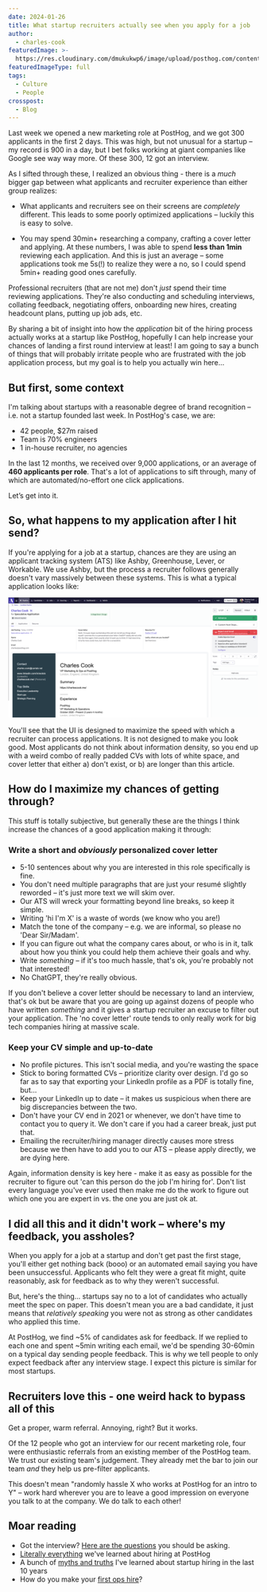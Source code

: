 ```yaml
---
date: 2024-01-26
title: What startup recruiters actually see when you apply for a job
author:
  - charles-cook
featuredImage: >-
  https://res.cloudinary.com/dmukukwp6/image/upload/posthog.com/contents/images/blog/transparency.jpeg
featuredImageType: full
tags:
  - Culture
  - People
crosspost:
  - Blog
---
```


Last week we opened a new marketing role at PostHog, and we got 300 applicants in the first 2 days. This was high, but not unusual for a startup – my record is 900 in a day, but I bet folks working at giant companies like Google see way way more. Of these 300, 12 got an interview. 

As I sifted through these, I realized an obvious thing - there is a _much_ bigger gap between what applicants and recruiter experience than either group realizes:

- What applicants and recruiters see on their screens are _completely_ different. This leads to some poorly optimized applications – luckily this is easy to solve. 

- You may spend 30min+ researching a company, crafting a cover letter and applying. At these numbers, I was able to spend **less than 1min** reviewing each application. And this is just an average – some applications took me 5s(!) to realize they were a no, so I could spend 5min+ reading good ones carefully.

Professional recruiters (that are not me) don't _just_ spend their time reviewing applications. They're also conducting and scheduling interviews, collating feedback, negotiating offers, onboarding new hires, creating headcount plans, putting up job ads, etc. 

By sharing a bit of insight into how the _application_ bit of the hiring process actually works at a startup like PostHog, hopefully I can help increase your chances of landing a first round interview at least! I am going to say a bunch of things that will probably irritate people who are frustrated with the job application process, but my goal is to help you actually win here... 

## But first, some context

I'm talking about startups with a reasonable degree of brand recognition – i.e. not a startup founded last week. In PostHog's case, we are:

- 42 people, $27m raised
- Team is 70% engineers
- 1 in-house recruiter, no agencies

In the last 12 months, we received over 9,000 applications, or an average of **460 applicants per role**. That's a lot of applications to sift through, many of which are automated/no-effort one click applications.

Let’s get into it. 

## So, what happens to my application after I hit send?

If you're applying for a job at a startup, chances are they are using an applicant tracking system (ATS) like Ashby, Greenhouse, Lever, or Workable. We use Ashby, but the process a recruiter follows generally doesn't vary massively between these systems. This is what a typical application looks like:

![Ashby screenshot](../images/ashby-screenshot.png)

You'll see that the UI is designed to maximize the speed with which a recruiter can process applications. It is not designed to make you look good. Most applicants do not think about information density, so you end up with a weird combo of really padded CVs with lots of white space, and cover letter that either a) don't exist, or b) are longer than this article.

## How do I maximize my chances of getting through?

This stuff is totally subjective, but generally these are the things I think increase the chances of a good application making it through:

### Write a short and _obviously_ personalized cover letter

- 5-10 sentences about why you are interested in this role specifically is fine.
- You don't need multiple paragraphs that are just your resumé slightly reworded – it's just more text we will skim over. 
- Our ATS will wreck your formatting beyond line breaks, so keep it simple.
- Writing 'hi I'm X' is a waste of words (we know who you are!)
- Match the tone of the company – e.g. we are informal, so please no 'Dear Sir/Madam'. 
- If you can figure out what the company cares about, or who is in it, talk about how you think you could help them achieve their goals and why.
- Write _something_ – if it's too much hassle, that's ok, you're probably not that interested!
- No ChatGPT, they're really obvious.

If you don't believe a cover letter should be necessary to land an interview, that's ok but be aware that you are going up against dozens of people who have written _something_ and it gives a startup recruiter an excuse to filter out your application. The 'no cover letter' route tends to only really work for big tech companies hiring at massive scale. 

### Keep your CV simple and up-to-date

- No profile pictures. This isn't social media, and you're wasting the space
- Stick to boring formatted CVs – prioritize clarity over design. I'd go so far as to say that exporting your LinkedIn profile as a PDF is totally fine, but...
- Keep your LinkedIn up to date – it makes us suspicious when there are big discrepancies between the two.
- Don't have your CV end in 2021 or whenever, we don't have time to contact you to query it. We don't care if you had a career break, just put that.
- Emailing the recruiter/hiring manager directly causes more stress because we then have to add you to our ATS – please apply directly, we are dying here.

Again, information density is key here - make it as easy as possible for the recruiter to figure out 'can this person do the job I'm hiring for'. Don't list every language you've ever used then make me do the work to figure out which one you are expert in vs. the one you are just ok at. 

## I did all this and it didn't work – where's my feedback, you assholes?

When you apply for a job at a startup and don't get past the first stage, you'll either get nothing back (booo) or an automated email saying you have been unsuccessful. Applicants who felt they were a great fit might, quite reasonably, ask for feedback as to why they weren't successful. 

But, here's the thing... startups say no to a lot of candidates who actually meet the spec on paper. This doesn't mean you are a bad candidate, it just means that _relatively speaking_ you were not as strong as other candidates who applied this time. 

At PostHog, we find ~5% of candidates ask for feedback. If we replied to each one and spent ~5min writing each email, we'd be spending 30-60min on a typical day sending people feedback. This is why we tell people to only expect feedback after any interview stage. I expect this picture is similar for most startups.

## Recruiters love this - one weird hack to bypass all of this

Get a proper, warm referral. Annoying, right? But it works. 

Of the 12 people who got an interview for our recent marketing role, four were enthusiastic referrals from an existing member of the PostHog team. We trust our existing team's judgement. They already met the bar to join our team _and_ they help us pre-filter applicants. 

This doesn't mean "randomly hassle X who works at PostHog for an intro to Y" – work hard wherever you are to leave a good impression on everyone you talk to at the company. We do talk to each other!

## Moar reading

- Got the interview? [Here are the questions](/founders/what-to-ask-in-interviews) you should be asking. 
- [Literally everything](/newsletter/hiring-at-posthog-lessons) we've learned about hiring at PostHog
- A bunch of [myths and truths](/founders/early-stage-startup-hiring-strategy) I've learned about startup hiring in the last 10 years
- How do you make your [first ops hire](/founders/first-ops-hire)?

